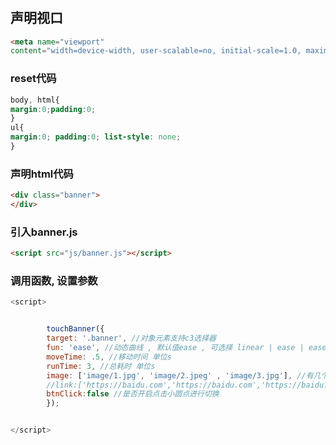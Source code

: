 #
## 声明视口

```html
<meta name="viewport"
content="width=device-width, user-scalable=no, initial-scale=1.0, maximum-scale=1.0, minimum-scale=1.0">
```

### reset代码

```css
body, html{
margin:0;padding:0;
}
ul{
margin:0; padding:0; list-style: none;
}
```

### 声明html代码

```html
<div class="banner">
</div>
```

### 引入banner.js

```html
<script src="js/banner.js"></script>
```

### 调用函数, 设置参数

```js
<script>


        touchBanner({
        target: '.banner', //对象元素支持c3选择器
        fun: 'ease', //动态曲线 , 默认值ease , 可选择 linear | ease | ease-in | ease-in-out
        moveTime: .5, //移动时间 单位s
        runTime: 3, //总耗时 单位s
        image: ['image/1.jpg', 'image/2.jpeg' , 'image/3.jpg'], //有几个图片就有几个banner图
        //link:['https://baidu.com','https://baidu.com','https://baidu.com'], //banner图对应的链接 , 默认值javascript:void(0)
        btnClick:false //是否开启点击小圆点进行切换
        });


</script>
```


